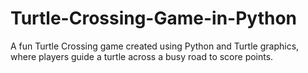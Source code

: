 # Turtle-Crossing-Game-in-Python
A fun Turtle Crossing game created using Python and Turtle graphics, where players guide a turtle across a busy road to score points.
